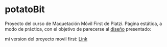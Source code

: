 # potatoBit
Proyecto del curso de Maquetación Móvil First de Platzi.
Página estática, a modo de práctica, con el objetivo de parecerse al [diseño]( https://www.figma.com/file/sMmlQaZldfDcLERYYWe6h4/Bata-Bit?node-id=44%3A594) presentado:

mi version del proyecto movil first: [Link](https://mbetinotti.github.io/potatoBit/)
